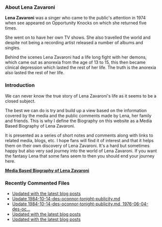 ### About Lena Zavaroni

<p><strong>Lena Zavaroni</strong> was a singer who came to the public's attention in 1974 when see appeared on Opportunity Knocks on which she returned five times.</p>

<p>She went on to have her own TV shows. She also travelled the world and despite not being a recording artist released a number of albums and singles.</p>

<p>Behind the scenes Lena Zavaroni had a life long fight with her demons, which came out as anorexia from the age of 13 to 15, this then became clinical depression which lasted the rest of her life. The truth is the anorexia also lasted the rest of her life.</p>

### Introduction

<p>We can never know the true story of Lena Zavaroni's life as it seems to be a closed subject.</p>

<p>The best we can do is try and build up a view based on the information covered by the media and the public comments made by Lena, her family and friends. This is why I define the Biography on this website as a Media Based Biography of Lena Zavaroni.</p>

<p>It is presented as a series of short notes and comments along with links to related media, blogs, etc. I hope fans will find it of interest and that it helps them on their own discovery of Lena Zavaroni. It's a hard but sometimes happy but also very sad journey into the world of Lena Zavaroni. If you want the fantasy Lena that some fans seem to then you should end your journey here.</p>

<a href="https://fanzoflenazavaroni.github.io/biography/lena-zavaroni/"><strong>Media Based Biography of Lena Zavaroni</strong></a>

### Recently Commented Files

<!-- BLOG-POST-LIST:START -->
- [Updated with the latest blog posts](https://github.com/FanzOfLenaZavaroni/fanzoflenazavaroni.github.io/commit/e467200c9fe00de1008ebdc962026081ec09d428)
- [Update 1984-10-14-des-oconnor-tonight-publicity.md](https://github.com/FanzOfLenaZavaroni/fanzoflenazavaroni.github.io/commit/22d2c89bbbf86e44fe3cd3829b15fb3b246845f4)
- [Update 1984-10-14-des-oconnor-tonight-publicity.md, 1976-06-04-des-oc…](https://github.com/FanzOfLenaZavaroni/fanzoflenazavaroni.github.io/commit/b0d739bfba6769b6a08b9a9ed4e67987e366a41f)
- [Updated with the latest blog posts](https://github.com/FanzOfLenaZavaroni/fanzoflenazavaroni.github.io/commit/8dada5d7ecc17acec03836bf61ac4ddaabace73c)
- [Updated with the latest blog posts](https://github.com/FanzOfLenaZavaroni/fanzoflenazavaroni.github.io/commit/8cb14d75de00272629d84d82d83ce2f3b8addb73)
<!-- BLOG-POST-LIST:END -->
